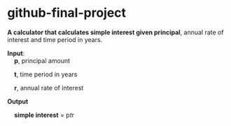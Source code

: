# github-final-project

__A calculator that calculates simple interest given principal__, annual rate of interest and time period in years.

__Input__:<br>
   &nbsp;&nbsp;&nbsp;&nbsp;**p**, principal amount<br>

   &nbsp;&nbsp;&nbsp;&nbsp;**t**, time period in years<br>

   &nbsp;&nbsp;&nbsp;&nbsp;**r**, annual rate of interest<br>

__Output__<br>

   &nbsp;&nbsp;&nbsp;&nbsp;__simple interest__ = p*t*r
